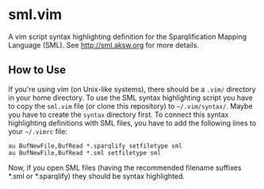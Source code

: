 sml.vim
=============

A vim script syntax highlighting definition for the Sparqlification Mapping Language (SML).
See http://sml.aksw.org  for more details.

How to Use
----------

If you're using vim (on Unix-like systems), there should be a `.vim/` directory in your home directory. To use the SML syntax highlighting script you have to copy the `sml.vim` file (or clone this repository) to `~/.vim/syntax/`. Maybe you have to create the `syntax` directory first. To connect this syntax highlighting definitions with SML files, you have to add the following lines to your `~/.vimrc` file:

```
au BufNewFile,BufRead *.sparqlify setfiletype sml
au BufNewFile,BufRead *.sml setfiletype sml
```

Now, if you open SML files (having the recommended filename suffixes *.sml or *.sparqlify) they should be syntax highlighted.
